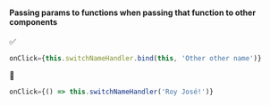 #### Passing params to functions when passing that function to other components
:white_check_mark:
```javascript
onClick={this.switchNameHandler.bind(this, 'Other other name')}
```

:no_entry_sign:
```javascript
onClick={() => this.switchNameHandler('Roy José!')}
```
